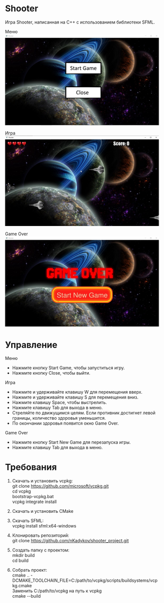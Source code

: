 # Shooter

Игра Shooter, написанная на С++ с использованием библиотеки SFML.

Меню
![screenshot](screenshot/Menu.jpg)

Игра
![screenshot](screenshot/Game.jpg)

Game Over
![screenshot](screenshot/GameOver.jpg)

# Управление

Меню

- Нажмите кнопку Start Game, чтобы запуститься игру.
- Нажмите кнопку Close, чтобы выйти.

Игра

- Нажмите и удерживайте клавишу W для перемещения вверх.
- Нажмите и удерживайте клавишу S для перемещения вниз.
- Нажмите клавишу Space, чтобы выстрелить.
- Нажмите клавишу Tab для выхода в меню.
- Стреляйте по движущимся целям. Если противник достигнет левой границы, количество здоровья уменьшится.
- По окончании здоровья появится окно Game Over.

Game Over
- Нажмите кнопку Start New Game для перезапуска игры.
- Нажмите клавишу Tab для выхода в меню.

# Требования
1. Скачать и установить vcpkg:</br>
git clone https://github.com/microsoft/vcpkg.git </br>
cd vcpkg </br>
bootstrap-vcpkg.bat </br>
vcpkg integrate install

2. Скачать и установить CMake

3. Скачать SFML:</br>
vcpkg install sfml:x64-windows

4. Клонировать репозиторий:</br>
git clone https://github.com/nKadykov/shooter_project.git

5. Создать папку с проектом:</br>
mkdir build</br>
cd build

6. Собрать проект:</br>
cmake .. -DCMAKE_TOOLCHAIN_FILE=C:/path/to/vcpkg/scripts/buildsystems/vcpkg.cmake</br>
Заменить C:/path/to/vcpkg на путь к vcpkg</br>
cmake --build
